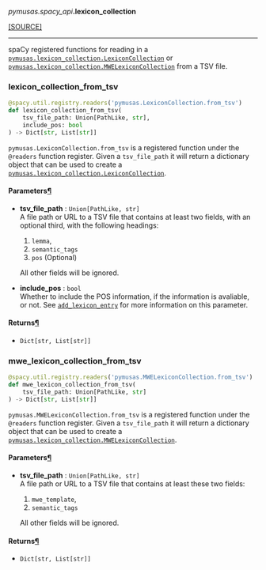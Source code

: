 <div className="source-div">
 <p><i>pymusas</i><i>.spacy_api</i><strong>.lexicon_collection</strong></p>
 <p><a className="sourcelink" href="https://github.com/UCREL/pymusas/blob/main/pymusas/spacy_api/lexicon_collection.py">[SOURCE]</a></p>
</div>
<div></div>

---

spaCy registered functions for reading in a
[`pymusas.lexicon_collection.LexiconCollection`](/pymusas/api/lexicon_collection/#lexiconcollection) or
[`pymusas.lexicon_collection.MWELexiconCollection`](/pymusas/api/lexicon_collection/#mwelexiconcollection) from a TSV file.

<a id="pymusas.spacy_api.lexicon_collection.lexicon_collection_from_tsv"></a>

### lexicon\_collection\_from\_tsv

```python
@spacy.util.registry.readers('pymusas.LexiconCollection.from_tsv')
def lexicon_collection_from_tsv(
    tsv_file_path: Union[PathLike, str],
    include_pos: bool
) -> Dict[str, List[str]]
```

`pymusas.LexiconCollection.from_tsv` is a registered function under the
`@readers` function register. Given a `tsv_file_path` it will return a
dictionary object that can be used to create a
[`pymusas.lexicon_collection.LexiconCollection`](/pymusas/api/lexicon_collection/#lexiconcollection).

<h4 id="lexicon_collection_from_tsv.parameters">Parameters<a className="headerlink" href="#lexicon_collection_from_tsv.parameters" title="Permanent link">&para;</a></h4>


- __tsv\_file\_path__ : `Union[PathLike, str]` <br/>
    A file path or URL to a TSV file that contains at least two
    fields, with an optional third, with the following headings:

    1. `lemma`,
    2. `semantic_tags`
    3. `pos` (Optional)

    All other fields will be ignored.
- __include\_pos__ : `bool` <br/>
    Whether to include the POS information, if the information is avaliable,
    or not. See [`add_lexicon_entry`](#add_lexicon_entry) for more information on this
    parameter.

<h4 id="lexicon_collection_from_tsv.returns">Returns<a className="headerlink" href="#lexicon_collection_from_tsv.returns" title="Permanent link">&para;</a></h4>


- `Dict[str, List[str]]` <br/>

<a id="pymusas.spacy_api.lexicon_collection.mwe_lexicon_collection_from_tsv"></a>

### mwe\_lexicon\_collection\_from\_tsv

```python
@spacy.util.registry.readers('pymusas.MWELexiconCollection.from_tsv')
def mwe_lexicon_collection_from_tsv(
    tsv_file_path: Union[PathLike, str]
) -> Dict[str, List[str]]
```

`pymusas.MWELexiconCollection.from_tsv` is a registered function under the
`@readers` function register. Given a `tsv_file_path` it will return a
dictionary object that can be used to create a
[`pymusas.lexicon_collection.MWELexiconCollection`](/pymusas/api/lexicon_collection/#mwelexiconcollection).

<h4 id="mwe_lexicon_collection_from_tsv.parameters">Parameters<a className="headerlink" href="#mwe_lexicon_collection_from_tsv.parameters" title="Permanent link">&para;</a></h4>


- __tsv\_file\_path__ : `Union[PathLike, str]` <br/>
    A file path or URL to a TSV file that contains at least these two
    fields:

    1. `mwe_template`,
    2. `semantic_tags`

    All other fields will be ignored.

<h4 id="mwe_lexicon_collection_from_tsv.returns">Returns<a className="headerlink" href="#mwe_lexicon_collection_from_tsv.returns" title="Permanent link">&para;</a></h4>


- `Dict[str, List[str]]` <br/>


